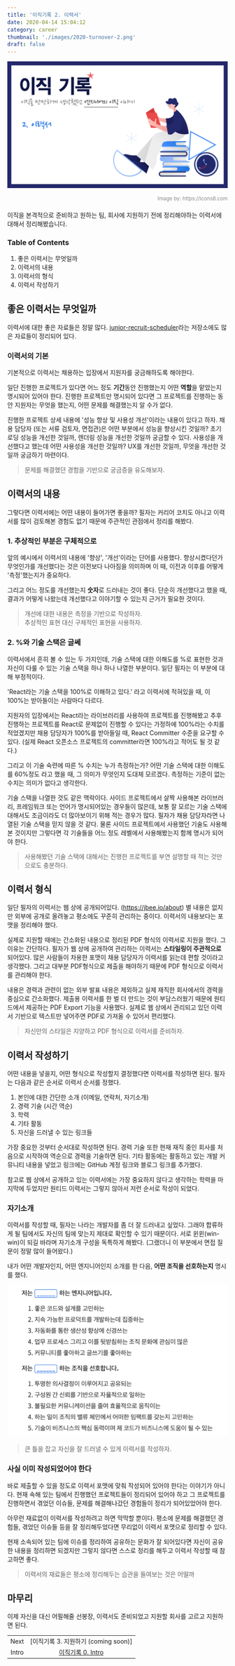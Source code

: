 ```yaml
---
title: '이직기록 2. 이력서'
date: 2020-04-14 15:04:12
category: career
thumbnail: './images/2020-turnover-2.png'
draft: false
---
```


![2020-turnover-2](./images/2020-turnover-2.png)

<div style="opacity: 0.5" align="right">
    <sup>Image by: <a>https://icons8.com</a></sup>
</div>

이직을 본격적으로 준비하고 원하는 팀, 회사에 지원하기 전에 정리해야하는 이력서에 대해서 정리해봤습니다.

### Table of Contents

1. 좋은 이력서는 무엇일까
2. 이력서의 내용
3. 이력서의 형식
4. 이력서 작성하기

## 좋은 이력서는 무엇일까

이력서에 대한 좋은 자료들은 정말 많다. [junior-recruit-scheduler](https://github.com/jojoldu/junior-recruit-scheduler#%EC%9D%B4%EB%A0%A5%EC%84%9C--%ED%8F%AC%ED%8A%B8%ED%8F%B4%EB%A6%AC%EC%98%A4-%EC%9E%91%EC%84%B1%EB%B2%95)라는 저장소에도 많은 자료들이 정리되어 있다.

### 이력서의 기본

기본적으로 이력서는 채용하는 입장에서 지원자를 궁금해하도록 해야한다.

일단 진행한 프로젝트가 있다면 어느 정도 **기간**동안 진행했는지 어떤 **역할**을 맡았는지 명시되어 있어야 한다. 진행한 프로젝트만 명시되어 있다면 그 프로젝트를 진행하는 동안 지원자는 무엇을 했는지, 어떤 문제를 해결했는지 알 수가 없다.

진행한 프로젝트 상세 내용에 '성능 향상 및 사용성 개선'이라는 내용이 있다고 하자. 채용 담당자 (또는 서류 검토자, 면접관)은 어떤 부분에서 성능을 향상시킨 것일까? 초기 로딩 성능을 개선한 것일까, 렌더링 성능을 개선한 것일까 궁금할 수 있다. 사용성을 개선했다고 했는데 어떤 사용성을 개선한 것일까? UX를 개선한 것일까, 무엇을 개선한 것일까 궁금하기 마련이다.

> 문제를 해결했던 경험을 기반으로 궁금증을 유도해보자.

## 이력서의 내용

그렇다면 이력서에는 어떤 내용이 들어가면 좋을까? 필자는 커리어 코치도 아니고 이력서를 많이 검토해본 경험도 없기 때문에 주관적인 관점에서 정리를 해봤다.

### 1. 추상적인 부분은 구체적으로

앞의 예시에서 이력서의 내용에 '향상', '개선'이라는 단어를 사용했다. 향상시켰다던가 무엇인가를 개선했다는 것은 이전보다 나아짐을 의미하며 이 때, 이전과 이후를 어떻게 '측정'했는지가 중요하다.

그리고 어느 정도를 개선했는지 **숫자**로 드러내는 것이 좋다. 단순히 개선했다고 했을 때, 결과가 어떻게 나왔는데 개선했다고 이야기할 수 있는지 근거가 필요한 것이다.

> 개선에 대한 내용은 측정을 기반으로 작성하자. <br /> 추상적인 표현 대신 구체적인 표현을 사용하자.

### 2. %와 기술 스택은 글쎄

이력서에서 흔히 볼 수 있는 두 가지인데, 기술 스택에 대한 이해도를 %로 표현한 것과 자신이 다룰 수 있는 기술 스택을 하나 하나 나열한 부분이다. 일단 필자는 이 부분에 대해 부정적이다.

'React라는 기술 스택을 100%로 이해하고 있다.' 라고 이력서에 적혀있을 때, 이 100%는 받아들이는 사람마다 다르다.

지원자의 입장에서는 React라는 라이브러리를 사용하여 프로젝트를 진행해봤고 추후 진행하는 프로젝트를 React로 문제없이 진행할 수 있다는 가정하에 100%라는 수치를 적었겠지만 채용 담당자가 100%를 받아들일 때, React Committer 수준을 요구할 수 있다. (실제 React 오픈소스 프로젝트의 committer라면 100%라고 적어도 될 것 같다.)

그리고 이 기술 숙련에 따른 % 수치는 누가 측정하는가? 어떤 기술 스택에 대한 이해도를 60%정도 라고 했을 때, 그 의미가 무엇인지 도대체 모르겠다. 측정하는 기준이 없는 수치는 의미가 없다고 생각한다.

기술 스택을 나열한 것도 같은 맥락이다. 사이드 프로젝트에서 살짝 사용해본 라이브러리, 프레임워크 또는 언어가 명시되어있는 경우들이 많은데, 보통 잘 모르는 기술 스택에 대해서도 조금이라도 더 많아보이기 위해 적는 경우가 많다. 필자가 채용 담당자라면 나열된 기술 스택을 믿지 않을 것 같다. 물론 사이드 프로젝트에서 사용했던 기술도 사용해본 것이지만 그렇다면 각 기술들을 어느 정도 레벨에서 사용해봤는지 함께 명시가 되어야 한다.

> 사용해봤던 기술 스택에 대해서는 진행한 프로젝트를 부연 설명할 때 적는 것만으로도 충분하다.

## 이력서 형식

일단 필자의 이력서는 웹 상에 공개되어있다. (<https://jbee.io/about>) 별 내용은 없지만 외부에 공개로 올려놓고 평소에도 꾸준히 관리하는 중이다. 이력서의 내용보다는 포맷을 정리해야 했다.

실제로 지원할 때에는 간소화된 내용으로 정리된 PDF 형식의 이력서로 지원을 했다. 그 이유는 간단하다. 필자가 웹 상에 공개하여 관리하는 이력서는 **스타일링이 주관적으로** 되어있다. 많은 사람들이 차용한 포맷이 채용 담당자가 이력서를 읽는데 편할 것이라고 생각했다. 그리고 대부분 PDF형식으로 제출을 해야하기 때문에 PDF 형식으로 이력서를 관리해야 한다.

내용은 경력과 관련이 없는 외부 발표 내용은 제외하고 실제 재직한 회사에서의 경력을 중심으로 간소화했다. 제출용 이력서를 한 벌 더 만드는 것이 부담스러웠기 때문에 원티드에서 제공하는 PDF Export 기능을 사용했다. 실제로 웹 상에서 관리되고 있던 이력서 기반으로 텍스트만 넣어주면 PDF로 가져올 수 있어서 편리했다.

> 자신만의 스타일은 지양하고 PDF 형식으로 이력서를 준비하자.

## 이력서 작성하기

어떤 내용을 넣을지, 어떤 형식으로 작성할지 결정했다면 이력서를 작성하면 된다. 필자는 다음과 같은 순서로 이력서 순서를 정했다.

1. 본인에 대한 간단한 소개 (이메일, 연락처, 자기소개)
2. 경력 기술 (시간 역순)
3. 학력
4. 기타 활동
5. 자신을 드러낼 수 있는 링크들

가장 중요한 것부터 순서대로 작성하면 된다. 경력 기술 또한 현재 재직 중인 회사를 처음으로 시작하여 역순으로 경력을 기술하면 된다. 기타 활동에는 활동하고 있는 개발 커뮤니티 내용을 넣었고 링크에는 GitHub 계정 링크와 블로그 링크를 추가했다.

참고로 웹 상에서 공개하고 있는 이력서에는 가장 중요하지 않다고 생각하는 학력을 마지막에 두었지만 원티드 이력서는 그렇지 않아서 저런 순서로 작성이 되었다.

### 자기소개

이력서를 작성할 때, 필자는 나라는 개발자를 좀 더 잘 드러내고 싶었다. 그래야 합류하게 될 팀에서도 자신의 팀에 맞는지 제대로 확인할 수 있기 때문이다. 서로 윈윈(win-win)이 되길 바라며 자기소개 구성을 독특하게 해봤다. (그랬더니 이 부분에서 면접 질문이 정말 많이 들어왔다.)

내가 어떤 개발자인지, 어떤 엔지니어인지 소개를 한 다음, **어떤 조직을 선호하는지** 명시를 했다.

![2020-turnover-2-image-1](./images/2020-turnover-2-image-1.png)

> 큰 틀을 잡고 자신을 잘 드러낼 수 있게 이력서를 작성하자.

### 사실 이미 작성되었어야 한다

바로 제출할 수 있을 정도로 이력서 포맷에 맞춰 작성되어 있어야 한다는 이야기가 아니다. 현재 속해 있는 팀에서 진행했던 프로젝트들이 정리되어 있어야 하고 그 프로젝트를 진행하면서 겪었던 이슈들, 문제를 해결해나갔던 경험들이 정리가 되어있었어야 한다.

아무런 재료없이 이력서를 작성하려고 하면 막막할 뿐이다. 평소에 문제를 해결했던 경험들, 겪었던 이슈들 등을 잘 정리해두었다면 무리없이 이력서 포맷으로 정리할 수 있다.

현재 소속되어 있는 팀에 이슈를 정리하여 공유하는 문화가 잘 되어있다면 자신이 공유한 내용을 정리하면 되겠지만 그렇지 않다면 스스로 정리를 해두고 이력서 작성할 때 참고하면 좋다.

> 이력서의 재료들은 평소에 정리해두는 습관을 들여보는 것은 어떨까

## 마무리

이제 자신을 대신 어필해줄 선봉장, 이력서도 준비되었고 지원할 회사를 고르고 지원하면 된다.

|       |                                                              |
| :---: | :----------------------------------------------------------: |
| Next  |             [이직기록 3. 지원하기 (coming soon)]             |
| Intro | [이직기록 0. Intro](https://jbee.io/career/2020-turnover-0/) |

